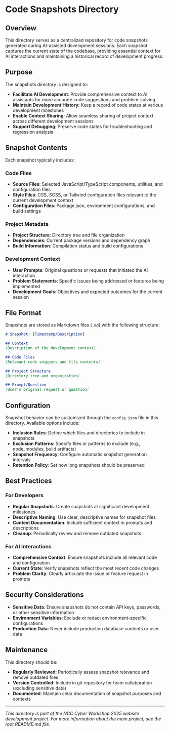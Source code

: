 # Code Snapshots Directory

## Overview

This directory serves as a centralized repository for code snapshots generated during AI-assisted development sessions. Each snapshot captures the current state of the codebase, providing essential context for AI interactions and maintaining a historical record of development progress.

## Purpose

The snapshots directory is designed to:

- **Facilitate AI Development**: Provide comprehensive context to AI assistants for more accurate code suggestions and problem-solving
- **Maintain Development History**: Keep a record of code states at various development milestones
- **Enable Context Sharing**: Allow seamless sharing of project context across different development sessions
- **Support Debugging**: Preserve code states for troubleshooting and regression analysis

## Snapshot Contents

Each snapshot typically includes:

### Code Files
- **Source Files**: Selected JavaScript/TypeScript components, utilities, and configuration files
- **Style Files**: CSS, SCSS, or Tailwind configuration files relevant to the current development context
- **Configuration Files**: Package.json, environment configurations, and build settings

### Project Metadata
- **Project Structure**: Directory tree and file organization
- **Dependencies**: Current package versions and dependency graph
- **Build Information**: Compilation status and build configurations

### Development Context
- **User Prompts**: Original questions or requests that initiated the AI interaction
- **Problem Statements**: Specific issues being addressed or features being implemented
- **Development Goals**: Objectives and expected outcomes for the current session

## File Format

Snapshots are stored as Markdown files (`.md`) with the following structure:

```markdown
# Snapshot: [Timestamp/Description]

## Context
[Description of the development context]

## Code Files
[Relevant code snippets and file contents]

## Project Structure
[Directory tree and organization]

## Prompt/Question
[User's original request or question]
```

## Configuration

Snapshot behavior can be customized through the `config.json` file in this directory. Available options include:

- **Inclusion Rules**: Define which files and directories to include in snapshots
- **Exclusion Patterns**: Specify files or patterns to exclude (e.g., node_modules, build artifacts)
- **Snapshot Frequency**: Configure automatic snapshot generation intervals
- **Retention Policy**: Set how long snapshots should be preserved

## Best Practices

### For Developers
- **Regular Snapshots**: Create snapshots at significant development milestones
- **Descriptive Naming**: Use clear, descriptive names for snapshot files
- **Context Documentation**: Include sufficient context in prompts and descriptions
- **Cleanup**: Periodically review and remove outdated snapshots

### For AI Interactions
- **Comprehensive Context**: Ensure snapshots include all relevant code and configuration
- **Current State**: Verify snapshots reflect the most recent code changes
- **Problem Clarity**: Clearly articulate the issue or feature request in prompts

## Security Considerations

- **Sensitive Data**: Ensure snapshots do not contain API keys, passwords, or other sensitive information
- **Environment Variables**: Exclude or redact environment-specific configurations
- **Production Data**: Never include production database contents or user data

## Maintenance

This directory should be:
- **Regularly Reviewed**: Periodically assess snapshot relevance and remove outdated files
- **Version Controlled**: Include in git repository for team collaboration (excluding sensitive data)
- **Documented**: Maintain clear documentation of snapshot purposes and contexts

---

*This directory is part of the NCC Cyber Workshop 2025 website development project. For more information about the main project, see the root README.md file.*
